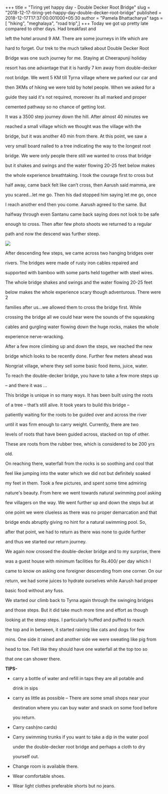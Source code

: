 +++
title = "Tiring yet happy day - Double Decker Root Bridge"
slug = "2018-12-17-tiring-yet-happy-day-double-decker-root-bridge"
published = 2018-12-17T17:37:00.001000+05:30
author = "Pamela Bhattacharya"
tags = [ "hiking", "meghalaya", "road trip",]
+++
Today we got up pretty late compared to other days. Had breakfast and
left the hotel around 9 AM. There are some journeys in life which are
hard to forget. Our trek to the much talked about Double Decker Root
Bridge was one such journey for me. Staying at Cheerapunji holiday
resort has one advantage that it is hardly 7 km away from double-decker
root bridge. We went 5 KM till Tyrna village where we parked our car and
then 3KMs of hiking we were told by hotel people. When we asked for a
guide they said it's not required, moreover its all marked and proper
cemented pathway so no chance of getting lost.

  

It was a 3500 step journey down the hill. After almost 40 minutes we
reached a small village which we thought was the village with the
bridge, but it was another 40 min from there. At this point, we saw a
very small board nailed to a tree indicating the way to the longest root
bridge. We were only people there still we wanted to cross that bridge
but it shakes and swings and the water flowing 20-25 feet below makes
the whole experience breathtaking. I took the courage first to cross but
half away, came back felt like can’t cross, then Aarush said mamma, are
you scared...let me go. Then his dad stopped him saying let me go, once
I reach another end then you come. Aarush agreed to the same. But
halfway through even Santanu came back saying does not look to be safe
enough to cross. Then after few photo shoots we returned to a regular
path and now the descend was further steep.

  

[![](../images/thumbnails/2018-12-17-tiring-yet-happy-day-double-decker-root-bridge-double-decker.jpg)](../images/2018-12-17-tiring-yet-happy-day-double-decker-root-bridge-double-decker.jpg)

After descending few steps, we came across two hanging bridges over
rivers. The bridges were made of rusty iron cables repaired and
supported with bamboo with some parts held together with steel wires.
The whole bridge shakes and swings and the water flowing 20-25 feet
below makes the whole experience scary though adventurous. There were 2
families after us...we allowed them to cross the bridge first. While
crossing the bridge all we could hear were the sounds of the squeaking
cables and gurgling water flowing down the huge rocks, makes the whole
experience nerve-wracking.

  

After a few more climbing up and down the steps, we reached the new
bridge which looks to be recently done. Further few meters ahead was
Nongriat village, where they sell some basic food items, juice, water.
To reach the double-decker bridge, you have to take a few more steps up
– and there it was …

  

This bridge is unique in so many ways. It has been built using the roots
of a tree – that’s still alive. It took years to build this bridge –
patiently waiting for the roots to be guided over and across the river
until it was firm enough to carry weight. Currently, there are two
levels of roots that have been guided across, stacked on top of other.
These are roots from the rubber tree, which is considered to be 200 yrs
old.

  

On reaching there, waterfall from the rocks is so soothing and cool that
feel like jumping into the water which we did not but definitely soaked
my feet in them. Took a few pictures, and spent some time admiring
nature's beauty. From here we went towards natural swimming pool asking
few villagers on the way. We went further up and down the steps but at
one point we were clueless as there was no proper demarcation and that
bridge ends abruptly giving no hint for a natural swimming pool. So,
after that point, we had to return as there was none to guide further
and thus we started our return journey.

  

We again now crossed the double-decker bridge and to my surprise, there
was a guest house with minimum facilities for Rs.400/ per day which I
came to know on asking one foreigner descending from one corner. On our
return, we had some juices to hydrate ourselves while Aarush had proper
basic food without any fuss.

  

We started our climb back to Tyrna again through the swinging bridges
and those steps. But it did take much more time and effort as though
looking at the steep steps. I particularly huffed and puffed to reach
the top and in between, it started raining like cats and dogs for few
mins. One side it rained and another side we were sweating like pig from
head to toe. Felt like they should have one waterfall at the top too so
that one can shower there.

  

  

**<span class="underline">TIPS-</span>**

  

  

-   carry a bottle of water and refill in taps they are all potable and
    drink in sips
-   carry as little as possible – There are some small shops near your
    destination where you can buy water and snack on some food before
    you return. 
-   Carry cash(no cards)
-   Carry swimming trunks if you want to take a dip in the water pool
    under the double-decker root bridge and perhaps a cloth to dry
    yourself out.
-   Change room is available there.
-   Wear comfortable shoes.
-   Wear light clothes preferable shorts but no jeans.
